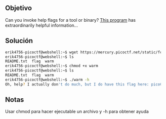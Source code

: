 ## Objetivo
Can you invoke help flags for a tool or binary? [This program](https://mercury.picoctf.net/static/fc1d77192c544314efece5dd309092e3/warm) has extraordinarily helpful information...

## Solución
```bash
erik4756-picoctf@webshell:~$ wget https://mercury.picoctf.net/static/fc1d77192c544314efece5dd309092e3/warm
erik4756-picoctf@webshell:~$ ls
README.txt  flag  warm
erik4756-picoctf@webshell:~$ chmod +x warm
erik4756-picoctf@webshell:~$ ls
README.txt  flag  warm
erik4756-picoctf@webshell:~$ ./warm -h
Oh, help? I actually don't do much, but I do have this flag here: picoCTF{b1scu1ts_4nd_gr4vy_6635aa47}
```

## Notas
Usar chmod para hacer ejecutable un archivo y -h para obtener ayuda